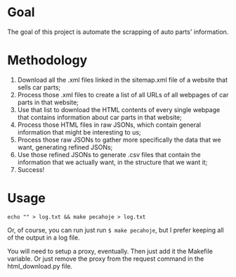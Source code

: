 # Goal

The goal of this project is automate the scrapping of auto parts' information.<br>

# Methodology

1. Download all the .xml files linked in the sitemap.xml file of a website that sells car parts;
2. Process those .xml files to create a list of all URLs of all webpages of car parts in that website;
3. Use that list to download the HTML contents of every single webpage that contains information about car parts in that website;
4. Process those HTML files in raw JSONs, which contain general information that might be interesting to us;
5. Process those raw JSONs to gather more specifically the data that we want, generating refined JSONs;
6. Use those refined JSONs to generate .csv files that contain the information that we actually want, in the structure that we want it;
7. Success!

# Usage

`echo "" > log.txt && make pecahoje > log.txt`

Or, of course, you can run just run `$ make pecahoje`, but I prefer keeping all of the output in a log file.

You will need to setup a proxy, eventually. Then just add it the Makefile variable.
Or just remove the proxy from the request command in the html_download.py file.